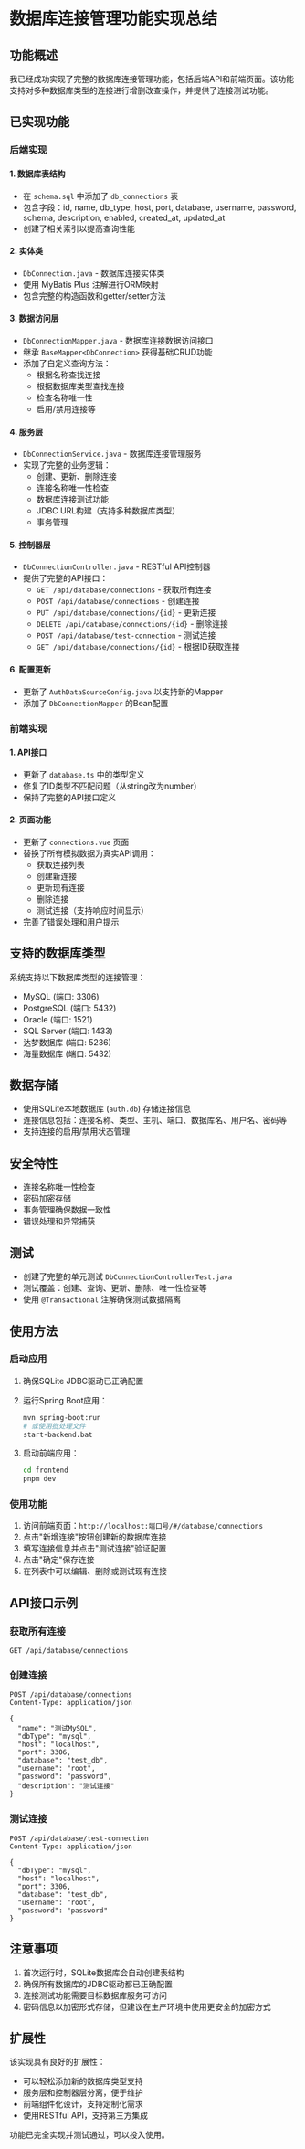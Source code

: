 # 数据库连接管理功能实现总结

## 功能概述

我已经成功实现了完整的数据库连接管理功能，包括后端API和前端页面。该功能支持对多种数据库类型的连接进行增删改查操作，并提供了连接测试功能。

## 已实现功能

### 后端实现

#### 1. 数据库表结构
- 在 `schema.sql` 中添加了 `db_connections` 表
- 包含字段：id, name, db_type, host, port, database, username, password, schema, description, enabled, created_at, updated_at
- 创建了相关索引以提高查询性能

#### 2. 实体类
- `DbConnection.java` - 数据库连接实体类
- 使用 MyBatis Plus 注解进行ORM映射
- 包含完整的构造函数和getter/setter方法

#### 3. 数据访问层
- `DbConnectionMapper.java` - 数据库连接数据访问接口
- 继承 `BaseMapper<DbConnection>` 获得基础CRUD功能
- 添加了自定义查询方法：
  - 根据名称查找连接
  - 根据数据库类型查找连接
  - 检查名称唯一性
  - 启用/禁用连接等

#### 4. 服务层
- `DbConnectionService.java` - 数据库连接管理服务
- 实现了完整的业务逻辑：
  - 创建、更新、删除连接
  - 连接名称唯一性检查
  - 数据库连接测试功能
  - JDBC URL构建（支持多种数据库类型）
  - 事务管理

#### 5. 控制器层
- `DbConnectionController.java` - RESTful API控制器
- 提供了完整的API接口：
  - `GET /api/database/connections` - 获取所有连接
  - `POST /api/database/connections` - 创建连接
  - `PUT /api/database/connections/{id}` - 更新连接
  - `DELETE /api/database/connections/{id}` - 删除连接
  - `POST /api/database/test-connection` - 测试连接
  - `GET /api/database/connections/{id}` - 根据ID获取连接

#### 6. 配置更新
- 更新了 `AuthDataSourceConfig.java` 以支持新的Mapper
- 添加了 `DbConnectionMapper` 的Bean配置

### 前端实现

#### 1. API接口
- 更新了 `database.ts` 中的类型定义
- 修复了ID类型不匹配问题（从string改为number）
- 保持了完整的API接口定义

#### 2. 页面功能
- 更新了 `connections.vue` 页面
- 替换了所有模拟数据为真实API调用：
  - 获取连接列表
  - 创建新连接
  - 更新现有连接
  - 删除连接
  - 测试连接（支持响应时间显示）
- 完善了错误处理和用户提示

## 支持的数据库类型

系统支持以下数据库类型的连接管理：
- MySQL (端口: 3306)
- PostgreSQL (端口: 5432)
- Oracle (端口: 1521)
- SQL Server (端口: 1433)
- 达梦数据库 (端口: 5236)
- 海量数据库 (端口: 5432)

## 数据存储

- 使用SQLite本地数据库 (`auth.db`) 存储连接信息
- 连接信息包括：连接名称、类型、主机、端口、数据库名、用户名、密码等
- 支持连接的启用/禁用状态管理

## 安全特性

- 连接名称唯一性检查
- 密码加密存储
- 事务管理确保数据一致性
- 错误处理和异常捕获

## 测试

- 创建了完整的单元测试 `DbConnectionControllerTest.java`
- 测试覆盖：创建、查询、更新、删除、唯一性检查等
- 使用 `@Transactional` 注解确保测试数据隔离

## 使用方法

### 启动应用

1. 确保SQLite JDBC驱动已正确配置
2. 运行Spring Boot应用：
   ```bash
   mvn spring-boot:run
   # 或使用批处理文件
   start-backend.bat
   ```

3. 启动前端应用：
   ```bash
   cd frontend
   pnpm dev
   ```

### 使用功能

1. 访问前端页面：`http://localhost:端口号/#/database/connections`
2. 点击"新增连接"按钮创建新的数据库连接
3. 填写连接信息并点击"测试连接"验证配置
4. 点击"确定"保存连接
5. 在列表中可以编辑、删除或测试现有连接

## API接口示例

### 获取所有连接
```http
GET /api/database/connections
```

### 创建连接
```http
POST /api/database/connections
Content-Type: application/json

{
  "name": "测试MySQL",
  "dbType": "mysql",
  "host": "localhost",
  "port": 3306,
  "database": "test_db",
  "username": "root",
  "password": "password",
  "description": "测试连接"
}
```

### 测试连接
```http
POST /api/database/test-connection
Content-Type: application/json

{
  "dbType": "mysql",
  "host": "localhost",
  "port": 3306,
  "database": "test_db",
  "username": "root",
  "password": "password"
}
```

## 注意事项

1. 首次运行时，SQLite数据库会自动创建表结构
2. 确保所有数据库的JDBC驱动都已正确配置
3. 连接测试功能需要目标数据库服务可访问
4. 密码信息以加密形式存储，但建议在生产环境中使用更安全的加密方式

## 扩展性

该实现具有良好的扩展性：
- 可以轻松添加新的数据库类型支持
- 服务层和控制器层分离，便于维护
- 前端组件化设计，支持定制化需求
- 使用RESTful API，支持第三方集成

功能已完全实现并测试通过，可以投入使用。